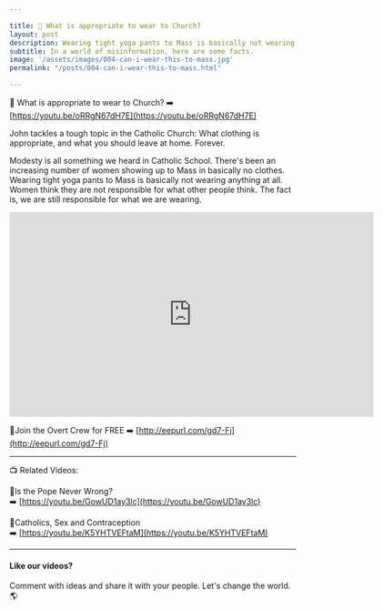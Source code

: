 ```yaml
---

title: 👙 What is appropriate to wear to Church?
layout: post
description: Wearing tight yoga pants to Mass is basically not wearing anything at all. Women think they are not responsible for what other people think. The fact is, we are still responsible for what we are wearing.
subtitle: In a world of misinformation, here are some facts.
image: '/assets/images/004-can-i-wear-this-to-mass.jpg'
permalink: "/posts/004-can-i-wear-this-to-mass.html"

---
```


👙 What is appropriate to wear to Church?
➡️ [https://youtu.be/oRRgN67dH7E](https://youtu.be/oRRgN67dH7E)

John tackles a tough topic in the Catholic Church: What clothing is appropriate, and what you should leave at home. Forever.

Modesty is all something we heard in Catholic School. There's been an increasing number of women showing up to Mass in basically no clothes. Wearing tight yoga pants to Mass is basically not wearing anything at all. Women think they are not responsible for what other people think. The fact is, we are still responsible for what we are wearing.

<iframe width="640" height="360" src="https://www.youtube.com/embed/oRRgN67dH7E?list=PL9h2NRFAs6br-ZZ3y_9-NxnMuXIFeHFzo" frameborder="0" allow="accelerometer; autoplay; encrypted-media; gyroscope; picture-in-picture" allowfullscreen></iframe>

🔴Join the Overt Crew for FREE ➡️ [http://eepurl.com/gd7-Fj](http://eepurl.com/gd7-Fj)

<hr>

📺 Related Videos:

🚫Is the Pope Never Wrong?<br>
➡️ [https://youtu.be/GowUD1ay3lc](https://youtu.be/GowUD1ay3lc)

💊Catholics, Sex and Contraception <br>
➡️ [https://youtu.be/K5YHTVEFtaM](https://youtu.be/K5YHTVEFtaM)

<hr>

#### Like our videos? 
Comment with ideas and share it with your people. Let's change the world. 🌎